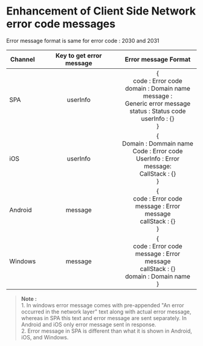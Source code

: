 
Enhancement of Client Side Network error code messages
=======================================================

Error message format is same for error code : 2030 and 2031

|  Channel  |Key to get error message  |Error message Format |
| ------------- |:-------------:|:-------------:|
|SPA     | userInfo     |{<br>code : Error code<br>domain : Domain name<br>message :<br>Generic error message<br>status : Status code<br>userInfo : {}<br>} |
|iOS     | userInfo     |{<br>Domain : Dommain name <br>Code : Error code<br>UserInfo : Error message:<br>CallStack : {}<br>} |
|Android      | message     |{<br>code : Error code<br>message : Error message<br>callStack : {}<br>} |
|Windows       | message     |{<br>code : Error code<br>message : Error message<br>callStack : {}<br>domain : Domain name<br>} |


>**Note :**<br> 1. In windows error message comes with pre-appended "An error occurred in the network layer" text along with actual error message, whereas in SPA this text and error message are sent separately. In
Android and iOS only error message sent in response.<br>2. Error message in SPA is different than what it is shown in Android, iOS,
and Windows.


